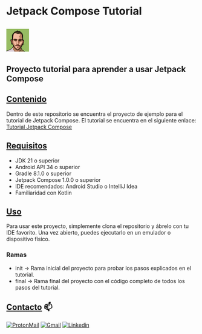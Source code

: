 # Jetpack Compose Tutorial
## <img src="https://raw.githubusercontent.com/DanielBoj/DanielBoj/main/pixel-me.png" alt="Logo desarrollador de Daniel Boj" width="60">
## Proyecto tutorial para aprender a usar Jetpack Compose

## <u>Contenido</u>
Dentro de este repositorio se encuentra el proyecto de ejemplo para el tutorial de Jetpack Compose. El tutorial se encuentra en el siguiente enlace: [Tutorial Jetpack Compose](https://www.notion.so/dboj-dev/96e7014e4b3840cda746176d9cc1ffcc?v=7a4d3db4c1974f9c85957162291bb6c9&pvs=4)

## <u>Requisitos</u>
* JDK 21 o superior
* Android API 34 o superior
* Gradle 8.1.0 o superior
* Jetpack Compose 1.0.0 o superior
* IDE recomendados: Android Studio o IntelliJ Idea
* Familiaridad con Kotlin

## <u>Uso</u>
Para usar este proyecto, simplemente clona el repositorio y ábrelo con tu IDE favorito. Una vez abierto, puedes ejecutarlo en un emulador o dispositivo físico.
### Ramas
+ init &rarr; Rama inicial del proyecto para probar los pasos explicados en el tutorial.
+ final &rarr; Rama final del proyecto con el código completo de todos los pasos del tutorial.

## <u>Contacto</u> 📫
[![ProtonMail](https://img.shields.io/badge/ProtonMail-8B89CC?style=for-the-badge&logo=protonmail&logoColor=white)](dbojdev@proton.me)
[![Gmail](https://img.shields.io/badge/Gmail-D14836?style=for-the-badge&logo=gmail&logoColor=white)](dboj@uoc.edu)
[![Linkedin](https://img.shields.io/badge/LinkedIn-0077B5?style=for-the-badge&logo=linkedin&logoColor=white)](https://www.linkedin.com/in/daniel-boj-dev/)